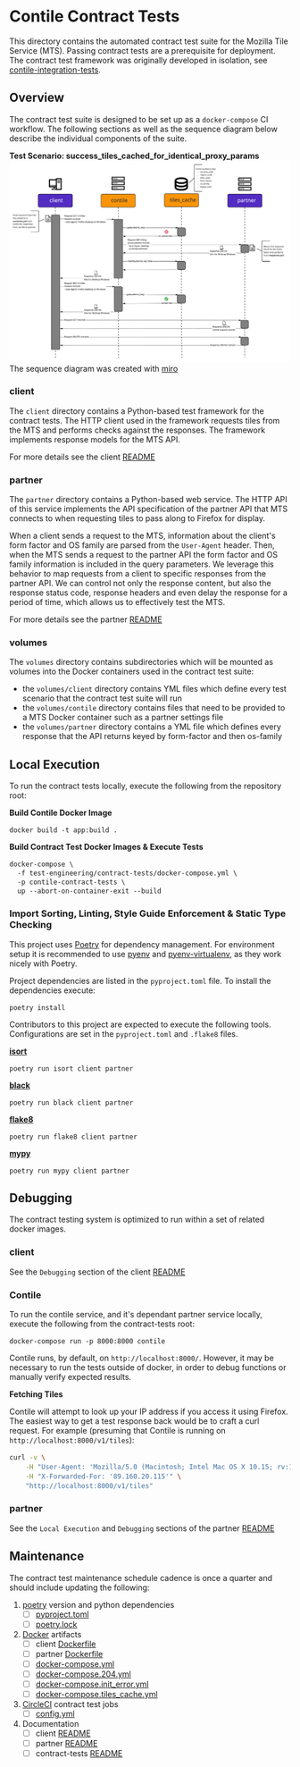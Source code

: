 # Contile Contract Tests

This directory contains the automated contract test suite for the Mozilla Tile Service (MTS).
Passing contract tests are a prerequisite for deployment. The contract test framework was
originally developed in isolation, see [contile-integration-tests][1].

## Overview

The contract test suite is designed to be set up as a `docker-compose` CI workflow. The following
sections as well as the sequence diagram below describe the individual components of the suite.

**Test Scenario: success_tiles_cached_for_identical_proxy_params**
![Sequence diagram of the integration tests][2]
The sequence diagram was created with [miro][3]

### client

The `client` directory contains a Python-based test framework for the contract tests. The HTTP
client used in the framework requests tiles from the MTS and performs checks against the responses.
The framework implements response models for the MTS API.

For more details see the client [README][4]

### partner

The `partner` directory contains a Python-based web service. The HTTP API of this service implements
the API specification of the partner API that MTS connects to when requesting tiles to pass along to
Firefox for display.

When a client sends a request to the MTS, information about the client's form factor and OS family
are parsed from the `User-Agent` header. Then, when the MTS sends a request to the partner API the
form factor and OS family information is included in the query parameters. We leverage this behavior
to map requests from a client to specific responses from the partner API. We can control not only
the response content, but also the response status code, response headers and even delay the
response for a period of time, which allows us to effectively test the MTS.

For more details see the partner [README][5]

### volumes

The `volumes` directory contains subdirectories which will be mounted as volumes into the Docker
containers used in the contract test suite:

* the `volumes/client` directory contains YML files which define every test scenario that the
  contract test suite will run
* the `volumes/contile` directory contains files that need to be provided to a MTS Docker container
  such as a partner settings file
* the `volumes/partner` directory contains a YML file which defines every response that the API
  returns keyed by form-factor and then os-family

## Local Execution

To run the contract tests locally, execute the following from the repository root:

**Build Contile Docker Image**

```shell
docker build -t app:build .
```

**Build Contract Test Docker Images & Execute Tests**

```shell
docker-compose \
  -f test-engineering/contract-tests/docker-compose.yml \
  -p contile-contract-tests \
  up --abort-on-container-exit --build
```

### Import Sorting, Linting, Style Guide Enforcement & Static Type Checking

This project uses [Poetry][6] for dependency management. For environment setup it is recommended to
use [pyenv][7] and [pyenv-virtualenv][8], as they work nicely with Poetry.

Project dependencies are listed in the `pyproject.toml` file.
To install the dependencies execute:

```shell
poetry install
```

Contributors to this project are expected to execute the following tools.
Configurations are set in the `pyproject.toml` and `.flake8` files.

**[isort][9]**

 ```shell
poetry run isort client partner
 ```

**[black][10]**

 ```shell
poetry run black client partner
 ```

**[flake8][11]**

 ```shell
poetry run flake8 client partner
 ```

**[mypy][12]**

```shell
poetry run mypy client partner
```

## Debugging

The contract testing system is optimized to run within a set of related docker images.

### client

See the `Debugging` section of the client [README][4]

### Contile

To run the contile service, and it's dependant partner service locally, execute the following from
the contract-tests root:

```shell
docker-compose run -p 8000:8000 contile
```

Contile runs, by default, on `http://localhost:8000/`. However, it may be necessary to run the tests
outside of docker, in order to debug functions or manually verify expected results.

**Fetching Tiles**

Contile will attempt to look up your IP address if you access it using Firefox. The easiest way to
get a test response back would be to craft a curl request. For example (presuming that Contile is
running on `http://localhost:8000/v1/tiles`):

```sh
curl -v \
    -H "User-Agent: 'Mozilla/5.0 (Macintosh; Intel Mac OS X 10.15; rv:10.0) Gecko/20100101 Firefox/91.0'" \
    -H "X-Forwarded-For: '89.160.20.115'" \
    "http://localhost:8000/v1/tiles"
```

### partner

See the `Local Execution` and `Debugging` sections of the partner [README][5]

## Maintenance

The contract test maintenance schedule cadence is once a quarter and should include
updating the following:

1. [poetry][6] version and python dependencies
    * [ ] [pyproject.toml][13]
    * [ ] [poetry.lock][14]
2. [Docker][15] artifacts
    * [ ] client [Dockerfile][16]
    * [ ] partner [Dockerfile][17]
    * [ ] [docker-compose.yml][18]
    * [ ] [docker-compose.204.yml][19]
    * [ ] [docker-compose.init_error.yml][20]
    * [ ] [docker-compose.tiles_cache.yml][21]
3. [CircleCI][22] contract test jobs
    * [ ] [config.yml][23]
4. Documentation
    * [ ] client [README][4]
    * [ ] partner [README][5]
    * [ ] contract-tests [README][24]

[1]: https://github.com/mozilla-services/contile-integration-tests
[2]: sequence_diagram.png
[3]: https://miro.com/app/board/uXjVOkw1f-s=/
[4]: ./client/README.md
[5]: ./partner/README.md
[6]: https://python-poetry.org/docs/#installation
[7]: https://github.com/pyenv/pyenv#installation
[8]: https://github.com/pyenv/pyenv-virtualenv#installation
[9]: https://pycqa.github.io/isort/
[10]: https://black.readthedocs.io/en/stable/
[11]: https://flake8.pycqa.org/en/latest/
[12]: https://mypy-lang.org/
[13]: ./pyproject.toml
[14]: ./poetry.lock
[15]: https://docs.docker.com/
[16]: ./client/Dockerfile
[17]: ./partner/Dockerfile
[18]: ./docker-compose.yml
[19]: ./docker-compose.204.yml
[20]: ./docker-compose.init_error.yml
[21]: ./docker-compose.yml
[22]: https://circleci.com/docs/
[23]: ../../.circleci/config.yml
[24]: ./README.md

